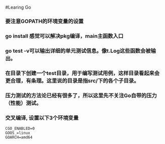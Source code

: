 #Learing Go

### 要注意GOPATH的环境变量的设置

### go install 感觉可以解决pkg编译，main主函数入口

### go test -v可以输出详细的单元测试信息。像t.Log这些函数会被输出。

### 在目录下创建一个test目录，用于编写测试用例，这样目录看起来会更合理，有条理。这里说的目录是指src/下的各个子目录。

### 压力测试的方法论已经有很多了，所以这里先不关注Go自带的压力（性能）测试。

### 交叉编译, 设置以下3个环境变量
	CGO_ENABLED=0
	GOOS_=linux
	GOARCH=amd64

